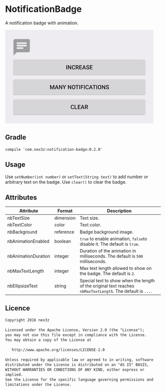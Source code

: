 # NotificationBadge

A notification badge with animation.

![sample](images/sample.gif)


## Gradle

```
compile 'com.nex3z:notification-badge:0.2.0'
```


## Usage

Use `setNumber(int number)` or `setText(String text)` to add number or arbitrary text on the badge. Use `clear()` to clear the badge.


## Attributes

| Attribute           | Format    | Description                                                                                                |
|---------------------|-----------|------------------------------------------------------------------------------------------------------------|
| nbTextSize          | dimension | Text size.                                                                                                 |
| nbTextColor         | color     | Text color.                                                                                                |
| nbBackground        | reference | Badge background image.                                                                                    |
| nbAnimationEnabled  | boolean   | `true` to enable animation, `false`to disable it. The default is `true`.                                   |
| nbAnimationDuration | integer   | Duration of the animation in milliseconds. The default is `500` milliseconds.                              |
| nbMaxTextLength     | integer   | Max text length allowed to show on the badge. The default is `2`.                                          |
| nbEllipsizeText     | string    | Special text to show when the length of the original text reaches `nbMaxTextLength`. The default is `...`. |

## Licence

```
Copyright 2016 nex3z

Licensed under the Apache License, Version 2.0 (the "License");
you may not use this file except in compliance with the License.
You may obtain a copy of the License at

   http://www.apache.org/licenses/LICENSE-2.0

Unless required by applicable law or agreed to in writing, software
distributed under the License is distributed on an "AS IS" BASIS,
WITHOUT WARRANTIES OR CONDITIONS OF ANY KIND, either express or implied.
See the License for the specific language governing permissions and
limitations under the License.
```
